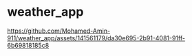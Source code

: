 # weather_app
https://github.com/Mohamed-Amin-911/weather_app/assets/141561179/da30e695-2b91-4081-91ff-6b69818185c8

